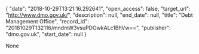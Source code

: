 {
  "date": "2018-10-29T13:21:16.292641", 
  "open_access": false, 
  "target_url": "http://www.dmo.gov.uk/", 
  "description": null, 
  "end_date": null, 
  "title": "Debt Management Office", 
  "record_id": "20181029T132116/mndmW3vsuPDOwkALc1BhVw==", 
  "publisher": "dmo.gov.uk", 
  "start_date": null
}

None
